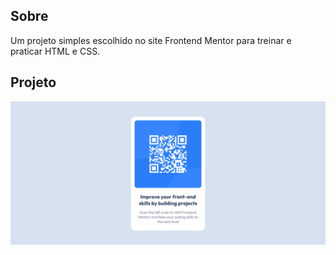## Sobre
Um projeto simples escolhido no site Frontend Mentor para treinar e praticar HTML e CSS.

## Projeto
<img src="./src/front-end-mentor.gif" alt="Gif do projeto">
